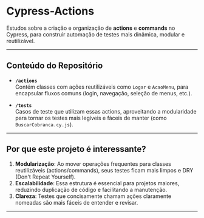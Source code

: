 # Cypress-Actions

Estudos sobre a criação e organização de **actions** e **commands** no Cypress, para construir automação de testes mais dinâmica, modular e reutilizável.

---

##  Conteúdo do Repositório

- **`/actions`**  
  Contém classes com ações reutilizáveis como `Logar` e `AcaoMenu`, para encapsular fluxos comuns (login, navegação, seleção de menus, etc.).

- **`/tests`**  
  Casos de teste que utilizam essas actions, aproveitando a modularidade para tornar os testes mais legíveis e fáceis de manter (como `BuscarCobranca.cy.js`).

---

##  Por que este projeto é interessante?

1. **Modularização**: Ao mover operações frequentes para classes reutilizáveis (actions/commands), seus testes ficam mais limpos e DRY (Don't Repeat Yourself).
2. **Escalabilidade**: Essa estrutura é essencial para projetos maiores, reduzindo duplicação de código e facilitando a manutenção.
3. **Clareza**: Testes que concisamente chamam ações claramente nomeadas são mais fáceis de entender e revisar.

---

